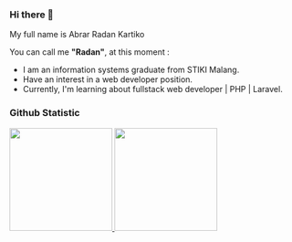 ### Hi there 👋
My full name is Abrar Radan Kartiko

You can call me **"Radan"**, at this moment :

- I am an information systems graduate from STIKI Malang.
- Have an interest in a web developer position.
- Currently, I'm learning about fullstack web developer | PHP | Laravel.

### Github Statistic
<p align="left">
<a href="https://github.com/abrarradan30">
  <img height="180em" src="https://github-readme-stats-eight-theta.vercel.app/api?username=abrarradan30&show_icons=true&theme=algolia&include_all_commits=true&count_private=true"/>
  <img height="180em" src="https://github-readme-stats-eight-theta.vercel.app/api/top-langs/?username=abrarradan30&layout=compact&langs_count=8&theme=algolia"/>
</a>
</p>

<!--
**abrarradan30/abrarradan30** is a ✨ _special_ ✨ repository because its `README.md` (this file) appears on your GitHub profile.

Here are some ideas to get you started:

- 🔭 I’m currently working on ...
- 🌱 I’m currently learning ...
- 👯 I’m looking to collaborate on ...
- 🤔 I’m looking for help with ...
- 💬 Ask me about ...
- 📫 How to reach me: ...
- 😄 Pronouns: ...
- ⚡ Fun fact: ...
-->
